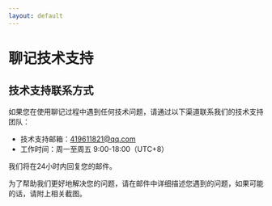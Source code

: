 ```yaml
---
layout: default
---
```


# 聊记技术支持

## 技术支持联系方式

如果您在使用聊记过程中遇到任何技术问题，请通过以下渠道联系我们的技术支持团队：

- 技术支持邮箱：[419611821@qq.com](mailto:419611821@qq.com)
- 工作时间：周一至周五 9:00-18:00（UTC+8）

我们将在24小时内回复您的邮件。

<aside>
为了帮助我们更好地解决您的问题，请在邮件中详细描述您遇到的问题，如果可能的话，请附上相关截图。
</aside>
